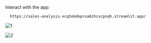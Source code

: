 Interact with the app:

      https://sales-analysis-xcqtekdeprua6zhcvcpnqh.streamlit.app/

![1](https://github.com/Carey9870/sales-analysis/assets/100701309/774ae18a-1286-4edd-9994-376c48e82473)


![2](https://github.com/Carey9870/sales-analysis/assets/100701309/d6ad4beb-6b9c-429c-a020-b67c5782dc77)
